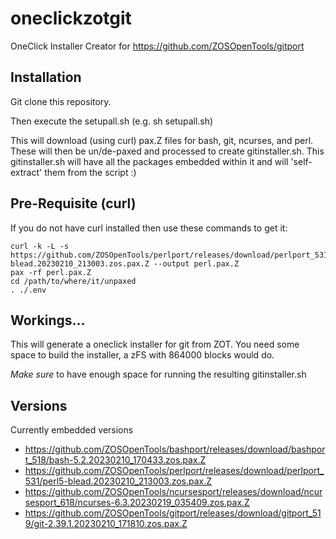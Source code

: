 # oneclickzotgit
OneClick Installer Creator for https://github.com/ZOSOpenTools/gitport

## Installation

Git clone this repository.

Then execute the setupall.sh (e.g. sh setupall.sh)

This will download (using curl) pax.Z files for bash, git, ncurses, and perl.
These will then be un/de-paxed and processed to create gitinstaller.sh.
This gitinstaller.sh will have all the packages embedded within it and will 'self-extract' them from the script :)

## Pre-Requisite (curl)

If you do not have curl installed then use these commands to get it:

    curl -k -L -s https://github.com/ZOSOpenTools/perlport/releases/download/perlport_531/perl5-blead.20230210_213003.zos.pax.Z --output perl.pax.Z
    pax -rf perl.pax.Z
    cd /path/to/where/it/unpaxed
    . ./.env

## Workings...
This will generate a oneclick installer for git from ZOT. You need some space to build the installer, a zFS with 864000 blocks would do.

*Make sure* to have enough space for running the resulting gitinstaller.sh

## Versions

Currently embedded versions

* https://github.com/ZOSOpenTools/bashport/releases/download/bashport_518/bash-5.2.20230210_170433.zos.pax.Z 
* https://github.com/ZOSOpenTools/perlport/releases/download/perlport_531/perl5-blead.20230210_213003.zos.pax.Z 
* https://github.com/ZOSOpenTools/ncursesport/releases/download/ncursesport_618/ncurses-6.3.20230219_035409.zos.pax.Z
* https://github.com/ZOSOpenTools/gitport/releases/download/gitport_519/git-2.39.1.20230210_171810.zos.pax.Z 
